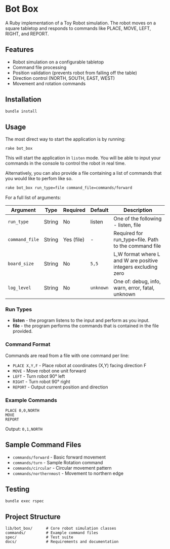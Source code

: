 
# Bot Box

A Ruby implementation of a Toy Robot simulation. The robot moves on a square tabletop and responds to commands like PLACE, MOVE, LEFT, RIGHT, and REPORT.

## Features
- Robot simulation on a configurable tabletop
- Command file processing
- Position validation (prevents robot from falling off the table)
- Direction control (NORTH, SOUTH, EAST, WEST)
- Movement and rotation commands

## Installation
```bash
bundle install
```

## Usage
The most direct way to start the application is by running:
```
rake bot_box
```
This will start the application in `listen` mode. You will be able to input your commands in the console to control the robot in real time.

Alternatively, you can also provide a file containing a list of commands that you would like to perfom like so.
```bash
rake bot_box run_type=file command_file=commands/forward
```

For a full list of arguments:

| Argument | Type | Required | Default | Description |
|----------|------|----------|---------|-------------|
| `run_type` | String | No | listen | One of the following - listen, file |
| `command_file` | String | Yes (file) | - | Required for run_type=file. Path to the command file |
| `board_size` | String | No | `5,5` | L,W format where L and W are positive integers excluding zero |
| `log_level` | String | No | `unknown` | One of: debug, info, warn, error, fatal, unknown |

### Run Types
* **listen** - the program listens to the input and perform as you input.
* **file** - the program performs the commands that is contained in the file provided.

### Command Format
Commands are read from a file with one command per line:
- `PLACE X,Y,F` - Place robot at coordinates (X,Y) facing direction F
- `MOVE` - Move robot one unit forward
- `LEFT` - Turn robot 90° left
- `RIGHT` - Turn robot 90° right  
- `REPORT` - Output current position and direction

### Example Commands
```
PLACE 0,0,NORTH
MOVE
REPORT
```
Output: `0,1,NORTH`

## Sample Command Files
- `commands/forward` - Basic forward movement
- `commands/turn` - Sample Rotation command
- `commands/circular` - Circular movement pattern
- `commands/northernmost` - Movement to northern edge

## Testing
```bash
bundle exec rspec
```

## Project Structure
```
lib/bot_box/      # Core robot simulation classes
commands/         # Example command files
spec/             # Test suite
docs/             # Requirements and documentation
```